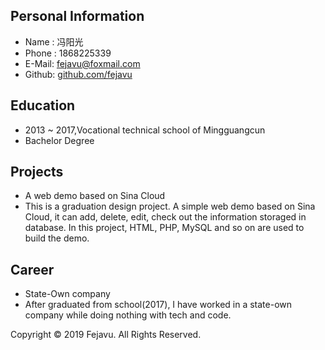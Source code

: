 ## Personal Information
- Name  : 冯阳光
- Phone : 1868225339
- E-Mail: [fejavu@foxmail.com](mailto:fejavu@foxmail.com)
- Github: [github.com/fejavu](https://www.github.com/fejavu)

## Education
- 2013 ~ 2017,Vocational technical school of Mingguangcun
- Bachelor Degree

## Projects
- A web demo based on Sina Cloud
- This is a graduation design project. A simple web demo based on Sina Cloud, it can add, delete, edit, check out the information storaged in database. In this project, HTML, PHP, MySQL and so on are used to build the demo.

## Career
- State-Own company
- After graduated from school(2017), I have worked in a state-own company while doing nothing with tech and code.




Copyright © 2019 Fejavu. All Rights Reserved.
